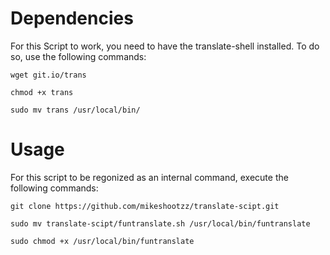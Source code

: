 # Dependencies
For this Script to work, you need to have the translate-shell installed. To do so, use the following commands:
```
wget git.io/trans
```
```
chmod +x trans
```
```
sudo mv trans /usr/local/bin/
```
# Usage
For this script to be regonized as an internal command, execute the following commands:
```
git clone https://github.com/mikeshootzz/translate-scipt.git
```
```
sudo mv translate-scipt/funtranslate.sh /usr/local/bin/funtranslate
```
```
sudo chmod +x /usr/local/bin/funtranslate 
```